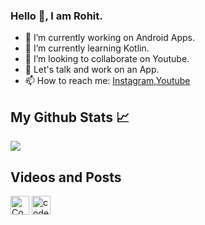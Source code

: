 ### Hello 👋, I am Rohit.

- 🔭 I’m currently working on Android Apps.
- 🌱 I’m currently learning Kotlin.
- 👯 I’m looking to collaborate on Youtube.
- 💬 Let's talk and work on an App.
- 📫 How to reach me: [Instagram](https://www.instagram.com/code2develop),[Youtube](https://www.youtube.com/channel/UC63I2ZUbKkeQRXqnyB0BOQA?view_as=subscriber)




## My Github Stats &#x1f4c8;
<img src="https://github-readme-stats.vercel.app/api?username=Rohitohlyan66&&show_icons=true&title_color=ffffff&icon_color=FFFF00&text_color=d2d2d2&bg_color=292929"/>






<p>
<h2>Videos and Posts</h2></p>
<p>  <a href="https://www.youtube.com/channel/UC63I2ZUbKkeQRXqnyB0BOQA" target="blank"><img align="middle" src="https://www.flaticon.com/svg/static/icons/svg/1384/1384060.svg" alt="Code 2 Develop" height="30" width="30" /></a>
<a href="https://instagram.com/code2develop" target="blank"><img align="middle" src="https://www.flaticon.com/svg/static/icons/svg/1384/1384063.svg" alt="code.fun" height="30" width="30" /></a></p>
